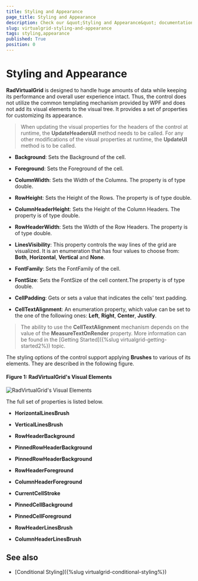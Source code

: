 ```yaml
---
title: Styling and Appearance
page_title: Styling and Appearance
description: Check our &quot;Styling and Appearance&quot; documentation article for the RadVirtualGrid {{ site.framework_name }} control.
slug: virtualgrid-styling-and-appearance
tags: styling,appearance
published: True
position: 0
---
```


# Styling and Appearance

__RadVirtualGrid__ is designed to handle huge amounts of data while keeping its performance and overall user experience intact. Thus, the control does not utilize the common templating mechanism provided by WPF and does not add its visual elements to the visual tree. It provides a set of properties for customizing its appearance. 

> When updating the visual properties for the headers of the control at runtime, the __UpdateHeadersUI__ method needs to be called. For any other modifications of the visual properties at runtime, the __UpdateUI__ method is to be called.

* __Background__: Sets the Background of the cell.

* __Foreground__: Sets the Foreground of the cell.

* __ColumnWidth__: Sets the Width of the Columns. The property is of type double.

* __RowHeight__: Sets the Height of the Rows. The property is of type double.

* __ColumnHeaderHeight__: Sets the Height of the Column Headers. The property is of type double.

* __RowHeaderWidth__: Sets the Width of the Row Headers. The property is of type double.

* __LinesVisibility__: This property controls the way lines of the grid are visualized. It is an enumeration that has four values to choose from: __Both__, __Horizontal__, __Vertical__ and __None__.

* __FontFamily__: Sets the FontFamily of the cell.

* __FontSize__: Sets the FontSize of the cell content.The property is of type double.

* __CellPadding__: Gets or sets a value that indicates the cells' text padding.

* __CellTextAlignment__: An enumeration property, which value can be set to the one of the following ones: __Left__, __Right__, __Center__, __Justify__.

>The ability to use the __CellTextAlignment__ mechanism depends on the value of the __MeasureTextOnRender__ property. More information can be found in the [Getting Started]({%slug virtualgrid-getting-started2%}) topic.

The styling options of the control support applying __Brushes__ to various of its elements. They are described in the following figure. 

#### __Figure 1: RadVirtualGrid's Visual Elements__ 
![RadVirtualGrid's Visual Elements](images/RadVirtualGrid_Styling_01.png)

The full set of properties is listed below.

* __HorizontalLinesBrush__

* __VerticalLinesBrush__

* __RowHeaderBackground__

* __PinnedRowHeaderBackground__

* __PinnedRowHeaderBackground__

* __RowHeaderForeground__

* __ColumnHeaderForeground__

* __CurrentCellStroke__

* __PinnedCellBackground__

* __PinnedCellForeground__

* __RowHeaderLinesBrush__

* __ColumnHeaderLinesBrush__

## See also

* [Conditional Styling]({%slug virtualgrid-conditional-styling%})

